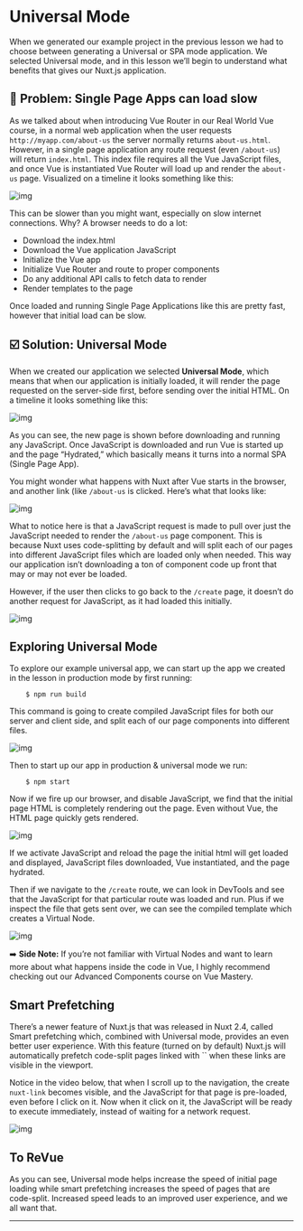 # Universal Mode

When we generated our example project in the previous lesson we had to  choose between generating a Universal or SPA mode application.   We  selected Universal mode, and in this lesson we’ll begin to understand  what benefits that gives our Nuxt.js application.

## 🛑 Problem: Single Page Apps can load slow

As we talked about when introducing Vue Router in our Real World Vue course, in a normal web application when the user requests `http://myapp.com/about-us` the server normally returns `about-us.html`.  However, in a single page application any route request (even `/about-us`) will return `index.html`.  This index file requires all the Vue JavaScript files, and once Vue is instantiated Vue Router will load up and render the `about-us` page.  Visualized on a timeline it looks something like this:

![img](https://firebasestorage.googleapis.com/v0/b/vue-mastery.appspot.com/o/flamelink%2Fmedia%2F1578373459127_0.jpg?alt=media&token=86e8ecca-a0ae-494c-bf7f-a97c09b36a70)

This can be slower than you might want, especially on slow internet connections.  Why?  A browser needs to do a lot:

- Download the index.html
- Download the Vue application JavaScript
- Initialize the Vue app
- Initialize Vue Router and route to proper components
- Do any additional API calls to fetch data to render
- Render templates to the page

Once loaded and running Single Page Applications like this are pretty fast, however that initial load can be slow.

## ☑️ Solution: Universal Mode

When we created our application we selected **Universal Mode**, which means that when our application is initially loaded, it will  render the page requested on the server-side first, before sending over  the initial HTML.  On a timeline it looks something like this:

![img](https://firebasestorage.googleapis.com/v0/b/vue-mastery.appspot.com/o/flamelink%2Fmedia%2F1578373459128_1.jpg?alt=media&token=a64e156d-8805-44a8-b57b-b41a3a1c5c46)

As you can see, the new page is shown before downloading and running  any JavaScript.  Once JavaScript is downloaded and run Vue is started up and the page “Hydrated,” which basically means it turns into a normal  SPA (Single Page App).

You might wonder what happens with Nuxt after Vue starts in the browser, and another link (like `/about-us` is clicked.  Here’s what that looks like:

![img](https://firebasestorage.googleapis.com/v0/b/vue-mastery.appspot.com/o/flamelink%2Fmedia%2F1578373467826_2.jpg?alt=media&token=7db6c5fb-e6ee-45a5-b37a-41c648f2a57f)

What to notice here is that a JavaScript request is made to pull over just the JavaScript needed to render the `/about-us` page component.  This is because Nuxt uses code-splitting by default  and will split each of our pages into different JavaScript files which  are loaded only when needed.  This way our application isn’t downloading a ton of component code up front that may or may not ever be loaded.

However, if the user then clicks to go back to the `/create` page, it doesn’t do another request for JavaScript, as it had loaded this initially.

![img](https://firebasestorage.googleapis.com/v0/b/vue-mastery.appspot.com/o/flamelink%2Fmedia%2F1578373471908_3.jpg?alt=media&token=8e4283de-c6e4-4e12-af0b-8d4981fa9359)

## Exploring Universal Mode

To explore our example universal app, we can start up the app we created in the lesson in production mode by first running:

```
    $ npm run build
```

This command is going to create compiled JavaScript files for both  our server and client side, and split each of our page components into  different files.

![img](https://firebasestorage.googleapis.com/v0/b/vue-mastery.appspot.com/o/flamelink%2Fmedia%2F1578373475726_4.jpg?alt=media&token=b68a88b9-91ff-403f-ab4a-de57e8b80b3a)

Then to start up our app in production & universal mode we run:

```
    $ npm start
```

Now if we fire up our browser, and disable JavaScript, we find that  the initial page HTML is completely rendering out the page.  Even  without Vue, the HTML page quickly gets rendered.

![img](https://firebasestorage.googleapis.com/v0/b/vue-mastery.appspot.com/o/flamelink%2Fmedia%2F1578373481621_5.jpg?alt=media&token=9bf1c321-aa7e-465d-9d30-46b3fa393eac)

If we activate JavaScript and reload the page the initial html will  get loaded and displayed, JavaScript files downloaded, Vue instantiated, and the page hydrated.

Then if we navigate to the `/create` route, we can look in DevTools and see that the JavaScript for that particular route was  loaded and run.  Plus if we inspect the file that gets sent over, we can see the compiled template which creates a Virtual Node.

![img](https://firebasestorage.googleapis.com/v0/b/vue-mastery.appspot.com/o/flamelink%2Fmedia%2F1578373481622_6.gif?alt=media&token=7ab63579-366d-4e15-899b-b568e5122ec5)

➡️ **Side Note:** If you’re not familiar with Virtual  Nodes and want to learn more about what happens inside the code in Vue, I highly recommend checking out our Advanced Components course on Vue  Mastery.

## Smart Prefetching

There’s a newer feature of Nuxt.js that was released in Nuxt 2.4,  called Smart prefetching which, combined with Universal mode, provides  an even better user experience.  With this feature (turned on by  default) Nuxt.js will automatically prefetch code-split pages linked  with `` when these links are visible in the viewport.

Notice in the video below, that when I scroll up to the navigation, the create `nuxt-link` becomes visible, and the JavaScript for that page is pre-loaded, even  before I click on it.  Now when it click on it, the JavaScript will be  ready to execute immediately, instead of waiting for a network request.

![img](https://firebasestorage.googleapis.com/v0/b/vue-mastery.appspot.com/o/flamelink%2Fmedia%2F1578373485257_7.gif?alt=media&token=854b67f8-5efe-4250-bc2b-f93e84760674)

## To ReVue

As you can see, Universal mode helps increase the speed of initial  page loading while smart prefetching increases the speed of pages that  are code-split.  Increased speed leads to an improved user experience,  and we all want that.

---


